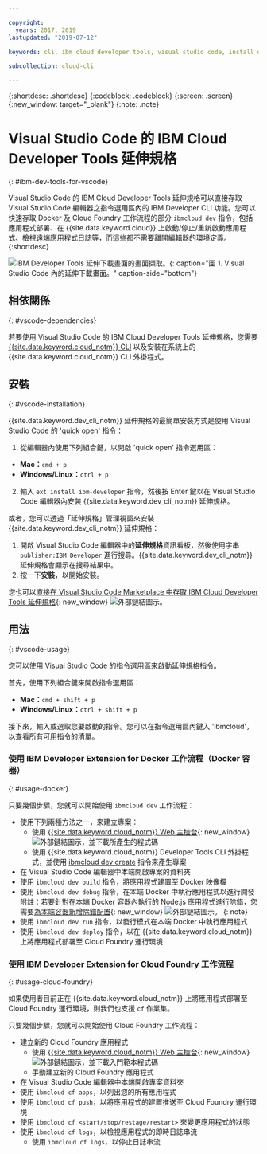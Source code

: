 ```yaml
---

copyright:
  years: 2017, 2019
lastupdated: "2019-07-12"

keywords: cli, ibm cloud developer tools, visual studio code, install developer tools, developer extension, vscode cli, vscode plugin, cloud foundry vscode

subcollection: cloud-cli

---
```


{:shortdesc: .shortdesc}
{:codeblock: .codeblock}
{:screen: .screen}
{:new_window: target="_blank"}
{:note: .note}

# Visual Studio Code 的 IBM Cloud Developer Tools 延伸規格
{: #ibm-dev-tools-for-vscode}

Visual Studio Code 的 IBM Cloud Developer Tools 延伸規格可以直接存取 Visual Studio Code 編輯器之指令選用區內的 IBM Developer CLI 功能。您可以快速存取 Docker 及 Cloud Foundry 工作流程的部分 `ibmcloud dev` 指令，包括應用程式部署、在 {{site.data.keyword.cloud}} 上啟動/停止/重新啟動應用程式、檢視遠端應用程式日誌等，而這些都不需要離開編輯器的環境定義。
{:shortdesc}

![IBM Developer Tools 延伸下載畫面的畫面擷取。](../images/vscode.png "Visual Studio Code 內的延伸下載畫面"){: caption="圖 1. Visual Studio Code 內的延伸下載畫面。" caption-side="bottom"}

## 相依關係
{: #vscode-dependencies}

若要使用 Visual Studio Code 的 IBM Cloud Developer Tools 延伸規格，您需要 [{{site.data.keyword.cloud_notm}} CLI](/docs/cli?topic=cloud-cli-getting-started) 以及安裝在系統上的 {{site.data.keyword.cloud_notm}} CLI 外掛程式。

## 安裝
{: #vscode-installation}

{{site.data.keyword.dev_cli_notm}} 延伸規格的最簡單安裝方式是使用 Visual Studio Code 的 'quick open' 指令：

1. 從編輯器內使用下列組合鍵，以開啟 'quick open' 指令選用區：

  * **Mac：**`cmd + p`
  * **Windows/Linux：**`ctrl + p`

2. 輸入 `ext install ibm-developer` 指令，然後按 Enter 鍵以在 Visual Studio Code 編輯器內安裝 {{site.data.keyword.dev_cli_notm}} 延伸規格。

或者，您可以透過「延伸規格」管理視窗來安裝 {{site.data.keyword.dev_cli_notm}} 延伸規格：

1. 開啟 Visual Studio Code 編輯器中的**延伸規格**資訊看板，然後使用字串 `publisher:IBM Developer` 進行搜尋。{{site.data.keyword.dev_cli_notm}} 延伸規格會顯示在搜尋結果中。  
2. 按一下**安裝**，以開始安裝。

您也可以[直接在 Visual Studio Code Marketplace 中存取 IBM Cloud Developer Tools 延伸規格](https://marketplace.visualstudio.com/items?itemName=IBM.ibm-developer){: new_window} ![外部鏈結圖示](../../icons/launch-glyph.svg "外部鏈結圖示")。

## 用法
{: #vscode-usage}

您可以使用 Visual Studio Code 的指令選用區來啟動延伸規格指令。

首先，使用下列組合鍵來開啟指令選用區：

* **Mac：**`cmd + shift + p`
* **Windows/Linux：**`ctrl + shift + p`

接下來，輸入或選取您要啟動的指令。您可以在指令選用區內鍵入 'ibmcloud'，以查看所有可用指令的清單。

### 使用 IBM Developer Extension for Docker 工作流程（Docker 容器）
{: #usage-docker}

只要幾個步驟，您就可以開始使用 `ibmcloud dev` 工作流程：
* 使用下列兩種方法之一，來建立專案：
  * 使用 [{{site.data.keyword.cloud_notm}} Web 主控台](https://{DomainName}/developer/appservice/starter-kits){: new_window} ![外部鏈結圖示](../../icons/launch-glyph.svg "外部鏈結圖示")，並下載所產生的程式碼
  * 使用 {{site.data.keyword.cloud_notm}} Developer Tools CLI 外掛程式，並使用 [ibmcloud dev create](/docs/cli/idt?topic=cloud-cli-idt-cli#create) 指令來產生專案
* 在 Visual Studio Code 編輯器中本端開啟專案的資料夾
* 使用 `ibmcloud dev build` 指令，將應用程式建置至 Docker 映像檔
* 使用 `ibmcloud dev debug` 指令，在本端 Docker 中執行應用程式以進行開發
  附註：若要針對在本端 Docker 容器內執行的 Node.js 應用程式進行除錯，您需要[為本端容器新增除錯配置](https://github.com/IBM-Cloud/ibm-developer-extension-vscode#debugging-nodejs-apps-within-the-local-docker-container){: new_window} ![外部鏈結圖示](../../icons/launch-glyph.svg "外部鏈結圖示")。
  {: note}
* 使用 `ibmcloud dev run` 指令，以發行模式在本端 Docker 中執行應用程式
* 使用 `ibmcloud dev deploy` 指令，以在 {{site.data.keyword.cloud_notm}} 上將應用程式部署至 Cloud Foundry 運行環境

### 使用 IBM Developer Extension for Cloud Foundry 工作流程
{: #usage-cloud-foundry}

如果使用者目前正在 {{site.data.keyword.cloud_notm}} 上將應用程式部署至 Cloud Foundry 運行環境，則我們也支援 `cf` 作業集。

只要幾個步驟，您就可以開始使用 Cloud Foundry 工作流程：
* 建立新的 Cloud Foundry 應用程式
  * 使用 [{{site.data.keyword.cloud_notm}} Web 主控台](https://{DomainName}/developer/appservice/starter-kits){: new_window} ![外部鏈結圖示](../../icons/launch-glyph.svg "外部鏈結圖示")，並下載入門範本程式碼
  * 手動建立新的 Cloud Foundry 應用程式
* 在 Visual Studio Code 編輯器中本端開啟專案資料夾
* 使用 `ibmcloud cf apps`，以列出您的所有應用程式
* 使用 `ibmcloud cf push`，以將應用程式的建置推送至 Cloud Foundry 運行環境
* 使用 `ibmcloud cf <start/stop/restage/restart>` 來變更應用程式的狀態
* 使用 `ibmcloud cf logs`，以檢視應用程式的即時日誌串流
  * 使用 `ibmcloud cf logs`，以停止日誌串流
